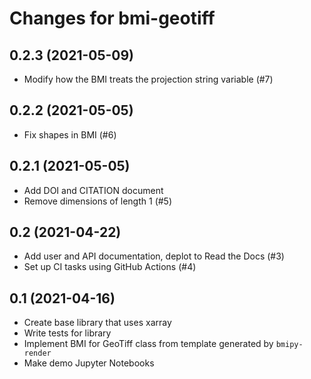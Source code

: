 Changes for bmi-geotiff
=======================

0.2.3 (2021-05-09)
------------------

- Modify how the BMI treats the projection string variable (#7)


0.2.2 (2021-05-05)
------------------

- Fix shapes in BMI (#6)


0.2.1 (2021-05-05)
------------------

- Add DOI and CITATION document
- Remove dimensions of length 1 (#5)


0.2 (2021-04-22)
----------------

- Add user and API documentation, deplot to Read the Docs (#3)
- Set up CI tasks using GitHub Actions (#4)


0.1 (2021-04-16)
----------------

- Create base library that uses xarray
- Write tests for library
- Implement BMI for GeoTiff class from template generated by `bmipy-render`
- Make demo Jupyter Notebooks
